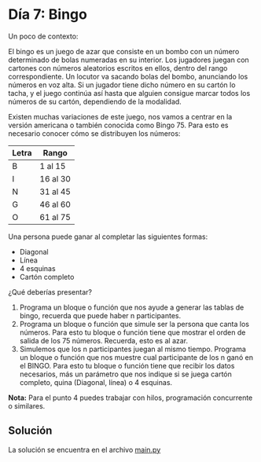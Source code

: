 # Día 7: Bingo

Un poco de contexto:

El bingo es un juego de azar que consiste en un bombo con un número determinado de bolas numeradas en su interior. Los jugadores juegan con cartones con números aleatorios escritos en ellos, dentro del rango correspondiente. Un locutor va sacando bolas del bombo, anunciando los números en voz alta. Si un jugador tiene dicho número en su cartón lo tacha, y el juego continúa así hasta que alguien consigue marcar todos los números de su cartón, dependiendo de la modalidad.

Existen muchas variaciones de este juego, nos vamos a centrar en la versión americana o también conocida como Bingo 75. Para esto es necesario conocer cómo se distribuyen los números:

| Letra | Rango    |
| ----- | -------- |
| B     | 1 al 15  |
| I     | 16 al 30 |
| N     | 31 al 45 |
| G     | 46 al 60 |
| O     | 61 al 75 |

Una persona puede ganar al completar las siguientes formas: 

- Diagonal
- Línea
- 4 esquinas
- Cartón completo

¿Qué deberías presentar?

1. Programa un bloque o función que nos ayude a generar las tablas de bingo, recuerda que puede haber n participantes.
2. Programa un bloque o función que simule ser la persona que canta los números. Para esto tu bloque o función tiene que mostrar el orden de salida de los 75 números. Recuerda, esto es al azar.
3. Simulemos que los n participantes juegan al mismo tiempo. Programa un bloque o función que nos muestre cual participante de los n ganó en el BINGO. Para esto tu bloque o función tiene que recibir los datos necesarios, más un parámetro que nos indique si se juega cartón completo, quina (Diagonal, línea) o 4 esquinas.

**Nota:** Para el punto 4 puedes trabajar con hilos, programación concurrente o similares.

## Solución

La solución se encuentra en el archivo [main.py](main.py)